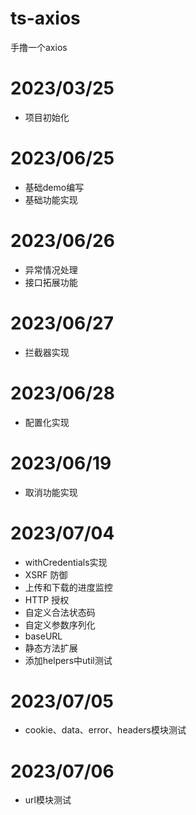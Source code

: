 # ts-axios

手撸一个axios

# 2023/03/25
* 项目初始化
# 2023/06/25
* 基础demo编写
* 基础功能实现
# 2023/06/26
* 异常情况处理
* 接口拓展功能
# 2023/06/27
* 拦截器实现
# 2023/06/28
* 配置化实现
# 2023/06/19
* 取消功能实现
# 2023/07/04
* withCredentials实现
* XSRF 防御
* 上传和下载的进度监控
* HTTP 授权
* 自定义合法状态码
* 自定义参数序列化
* baseURL
* 静态方法扩展
* 添加helpers中util测试
# 2023/07/05
* cookie、data、error、headers模块测试
# 2023/07/06
* url模块测试
